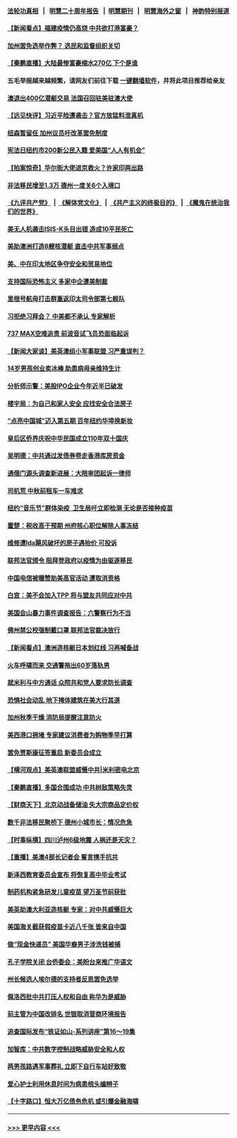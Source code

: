 #### [法轮功真相](https://github.com/gfw-breaker/truth/blob/master/README.md?t=0) &nbsp;&nbsp;|&nbsp;&nbsp; [明慧二十周年报告](https://github.com/gfw-breaker/mh-reports/blob/master/README.md?t=0) &nbsp;&nbsp;|&nbsp;&nbsp;[明慧期刊](https://github.com/gfw-breaker/mh-qikan) &nbsp;&nbsp;|&nbsp;&nbsp; [明慧海外之窗](https://github.com/gfw-breaker/mh-news/blob/master/README.md?t=0) &nbsp;&nbsp;|&nbsp;&nbsp; [神韵特别报道](https://github.com/gfw-breaker/mh-news/blob/master/shenyun.md?t=0)
#### [【新闻看点】福建疫情仍高烧 中共欲打港富豪？](../pages/nsc412/n13242431.md?t=09181101) 
#### [加州罢免选举作弊？ 选民和监督组织关切](../pages/nsc412/n13242575.md?t=09181101) 
#### [【秦鹏直播】大陆最惨富豪缩水270亿 下个是谁](../pages/nsc412/n13242516.md?t=09181101) 
#### 五毛举报越来越频繁，请网友们前往下载 [一键翻墙软件](https://github.com/gfw-breaker/ssr-accounts)，并将此项目推荐给亲友
#### [澳退出400亿潜艇交易 法国召回驻美驻澳大使](../pages/nsc412/n13242498.md?t=09181101) 
#### [【远见快评】习近平险遭袭击？官方放猛料泄真机](../pages/nsc412/n13242494.md?t=09181101) 
#### [纽森暂留任 加州议员吁改革罢免制度](../pages/nsc412/n13242544.md?t=09181101) 
#### [宪法日纽约市200新公民入籍  爱美国“人人有机会”](../pages/nsc412/n13242518.md?t=09181101) 
#### [【拍案惊奇】华尔街大佬进京救火？许家印两出路](../pages/nsc412/n13242418.md?t=09181101) 
#### [非法移民增至1.3万 德州一度关6个入境口](../pages/nsc412/n13242362.md?t=09181101) 
#### [《九评共产党》](https://github.com/begood0513/9ping.md/blob/master/README.md) &nbsp;|&nbsp; [《解体党文化》](../../../../jtdwh.md/blob/master/README.md)  &nbsp;|&nbsp; [《共产主义的终极目的》](../../../../gczydzjmd.md/blob/master/README.md) &nbsp;|&nbsp; [《魔鬼在统治我们的世界》](../../../../mgztzwmdsj.md/blob/master/README.md) 
#### [美无人机袭击ISIS-K头目出错 造成10平民死亡](../pages/nsc412/n13242409.md?t=09181101) 
#### [美助澳洲打造8艘核潜艇 直击中共军事弱点](../pages/nsc412/n13242327.md?t=09181101) 
#### [美、中在印太地区争夺安全和贸易地位](../pages/nsc412/n13242347.md?t=09181101) 
#### [支持国际恐怖主义 多家中企遭美制裁](../pages/nsc412/n13242199.md?t=09181101) 
#### [里根号航母打击群重返印太司令部第七舰队](../pages/nsc412/n13242018.md?t=09181101) 
#### [习拒绝习拜会？ 中美都不承认 专家解析](../pages/nsc412/n13241370.md?t=09181101) 
#### [737 MAX空难追责 前波音试飞员恐面临起诉](../pages/nsc412/n13241562.md?t=09181101) 
#### [【新闻大家谈】美英澳组小军事联盟 习严重误判？](../pages/nsc412/n13241518.md?t=09181101) 
#### [14岁男孩创业卖冰棒 助患病母亲维持生计](../pages/nsc412/n13240752.md?t=09181101) 
#### [分析师示警：美股IPO企业今年近半已破发](../pages/nsc412/n13241533.md?t=09181101) 
#### [楼宇局：为自己和家人安全   应找安全合法房子](../pages/nsc412/n13241482.md?t=09181101) 
#### [“点亮中国城”迈入第五期  百年纽约华埠换新妆](../pages/nsc412/n13241485.md?t=09181101) 
#### [皇后区侨界庆祝中华民国成立110年双十国庆](../pages/nsc412/n13241490.md?t=09181101) 
#### [吴明德：中共通过发债券卷走香港库房资金](../pages/nsc412/n13240965.md?t=09181101) 
#### [通俄门源头调查新进展：大陪审团起诉一律师](../pages/nsc412/n13240568.md?t=09181101) 
#### [司机荒 中秋前租车一车难求](../pages/nsc412/n13240496.md?t=09181101) 
#### [纽约“音乐节”群体染疫  卫生局吁立即检测 无论是否接种疫苗](../pages/nsc412/n13240506.md?t=09181101) 
#### [霍楚：税收高于预期 州府核心职位解除人事冻结](../pages/nsc412/n13240499.md?t=09181101) 
#### [维修遭Ida飓风破坏的房子遇抬价 可投诉](../pages/nsc412/n13240516.md?t=09181101) 
#### [联邦法官颁令 阻拜登政府以疫情为由驱逐移民](../pages/nsc412/n13240184.md?t=09181101) 
#### [中国电信被曝赞助美高官活动 遭取消资格](../pages/nsc412/n13240088.md?t=09181101) 
#### [白宫：美不会加入TPP 将与盟友共同应对中共](../pages/nsc412/n13240326.md?t=09181101) 
#### [美国会山暴力事件调查报告：六警察行为不当](../pages/nsc412/n13240067.md?t=09181101) 
#### [佛州禁公校强制戴口罩 联邦法官裁决放行](../pages/nsc412/n13239689.md?t=09181101) 
#### [【新闻看点】澳洲造核艇日本划红线 习再喊备战](../pages/nsc412/n13239839.md?t=09181101) 
#### [火车呼啸而来 交通警拖出60岁落轨男](../pages/nsc412/n13240270.md?t=09181101) 
#### [就米利与中方通话 众院共和党人要求防长调查](../pages/nsc412/n13240052.md?t=09181101) 
#### [恐惧社会动乱 地下掩体建筑在美大行其道](../pages/nsc412/n13240250.md?t=09181101) 
#### [加州秋季干燥 消防局提醒注意防火](../pages/nsc412/n13240208.md?t=09181101) 
#### [美西港口拥堵 专家建议消费者为购物季早打算](../pages/nsc412/n13240178.md?t=09181101) 
#### [罢免贾斯康征签重启 新委员会成立](../pages/nsc412/n13240155.md?t=09181101) 
#### [【横河观点】美英澳联盟威慑中共|米利密电北京](../pages/nsc412/n13239939.md?t=09181101) 
#### [【秦鹏直播】多国合围成功 中共树敌策略失灵](../pages/nsc412/n13239913.md?t=09181101) 
#### [【财商天下】北京动战备储油 失大宗商品定价权](../pages/nsc412/n13239051.md?t=09181101) 
#### [数千非法移民聚桥下 德州小城市长：情况危急](../pages/nsc412/n13239893.md?t=09181101) 
#### [【时事纵横】四川泸州6级地震 人祸还是天灾？](../pages/nsc412/n13239895.md?t=09181101) 
#### [【重播】美澳4部长记者会 誓言携手抗共](../pages/nsc412/n13239727.md?t=09181101) 
#### [新泽西教育委员会宣布 将恢复高中毕业考试](../pages/nsc412/n13239963.md?t=09181101) 
#### [制药机构紧急研发儿童疫苗 望万圣节前获批](../pages/nsc412/n13239950.md?t=09181101) 
#### [美英助澳大利亚造核艇 专家：对中共威慑巨大](../pages/nsc412/n13239524.md?t=09181101) 
#### [美国海关截获假疫苗卡近八千张 皆来自中国](../pages/nsc412/n13239814.md?t=09181101) 
#### [做“现金快递员” 美国华裔男子涉洗钱被捕](../pages/nsc412/n13237791.md?t=09181101) 
#### [孔子学院关闭 台侨委会：美盼台来推广华语文](../pages/nsc412/n13237771.md?t=09181101) 
#### [州长候选人埃尔德的支持者反思罢免选举](../pages/nsc412/n13239638.md?t=09181101) 
#### [佩洛西批中共打压人权和自由 称华为是威胁](../pages/nsc412/n13239556.md?t=09181101) 
#### [前主管为中国改排名 世银取消营商环境报告](../pages/nsc412/n13239572.md?t=09181101) 
#### [追查国际发布“铁证如山-系列讲座”第16～19集](../pages/nsc412/n13239585.md?t=09181101) 
#### [加智库：中共数字控制战略威胁安全和人权](../pages/nsc412/n13238319.md?t=09181101) 
#### [两男孩路遇军事葬礼 立即下自行车站好致敬](../pages/nsc412/n13238305.md?t=09181101) 
#### [爱心护士利用休息时间为病患梳头编辫子](../pages/nsc412/n13238249.md?t=09181101) 
#### [【十字路口】恒大万亿债务危机 或引爆金融海啸](../pages/nsc412/n13238703.md?t=09181101) 

----
#### [ >>> 更早内容 <<< ](../indexes/nsc412-earlier.md)
